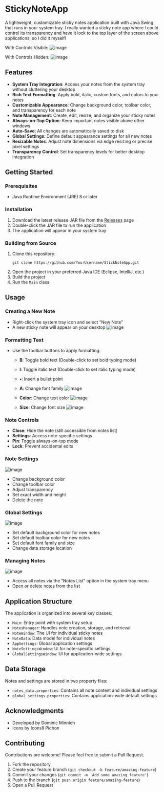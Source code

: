 # StickyNoteApp

A lightweight, customizable sticky notes application built with Java Swing that runs in your system tray. I really wanted a sticky note app where I could control its transparency and have it lock to the top layer of the screen above applications, so I did it myself!

With Controls Visible:
![image](https://github.com/user-attachments/assets/88015fbe-ec14-4a6c-bf48-92d9c756bf50)

With Controls Hidden:
![image](https://github.com/user-attachments/assets/fada01f8-e88f-499b-8f9e-3455f43d07e8)


## Features

- **System Tray Integration**: Access your notes from the system tray without cluttering your desktop
- **Rich Text Formatting**: Apply bold, italic, custom fonts, and colors to your notes
- **Customizable Appearance**: Change background color, toolbar color, and transparency for each note
- **Note Management**: Create, edit, resize, and organize your sticky notes
- **Always-on-Top Option**: Keep important notes visible above other windows
- **Auto-Save**: All changes are automatically saved to disk
- **Global Settings**: Define default appearance settings for all new notes
- **Resizable Notes**: Adjust note dimensions via edge resizing or precise pixel settings
- **Transparency Control**: Set transparency levels for better desktop integration

## Getting Started

### Prerequisites

- Java Runtime Environment (JRE) 8 or later

### Installation

1. Download the latest release JAR file from the [Releases](https://github.com/YourUsername/StickNoteApp/releases) page
2. Double-click the JAR file to run the application
3. The application will appear in your system tray

### Building from Source

1. Clone this repository:
   ```
   git clone https://github.com/YourUsername/StickNoteApp.git
   ```
2. Open the project in your preferred Java IDE (Eclipse, IntelliJ, etc.)
3. Build the project
4. Run the `Main` class

## Usage

### Creating a New Note
- Right-click the system tray icon and select "New Note"
- A new sticky note will appear on your desktop
![image](https://github.com/user-attachments/assets/15c0e84a-9963-42db-a20b-82fd3385bd59)


### Formatting Text
- Use the toolbar buttons to apply formatting:
  - **B**: Toggle bold text (Double-click to set bold typing mode)
  - **I**: Toggle italic text (Double-click to set italic typing mode)
  - **•**: Insert a bullet point
  - **A**: Change font family
  ![image](https://github.com/user-attachments/assets/f8a03517-f51a-417b-9c30-72da0cfc0036)

  - **Color**: Change text color
  ![image](https://github.com/user-attachments/assets/1700955f-2606-4f1d-8b96-3df53fdb1b13)

  - **Size**: Change font size
  ![image](https://github.com/user-attachments/assets/13be57a5-6029-4448-9c19-4bcd6fe09c8e)


### Note Controls
- **Close**: Hide the note (still accessible from notes list)
- **Settings**: Access note-specific settings
- **Pin**: Toggle always-on-top mode
- **Lock**: Prevent accidental edits

### Note Settings
![image](https://github.com/user-attachments/assets/d68d0050-d161-4414-8335-6139745db17f)

- Change background color
- Change toolbar color
- Adjust transparency
- Set exact width and height
- Delete the note

### Global Settings
![image](https://github.com/user-attachments/assets/3c36e4c9-ecce-4ff8-8a50-3e76095c2935)

- Set default background color for new notes
- Set default toolbar color for new notes
- Set default font family and size
- Change data storage location

### Managing Notes
![image](https://github.com/user-attachments/assets/6517cff7-decd-44ed-a1b5-f86b133d8a84)

- Access all notes via the "Notes List" option in the system tray menu
- Open or delete notes from the list

## Application Structure

The application is organized into several key classes:

- `Main`: Entry point with system tray setup
- `NotesManager`: Handles note creation, storage, and retrieval
- `NoteWindow`: The UI for individual sticky notes
- `NoteData`: Data model for individual notes
- `AppSettings`: Global application settings
- `NoteSettingsWindow`: UI for note-specific settings
- `GlobalSettingsWindow`: UI for application-wide settings

## Data Storage

Notes and settings are stored in two property files:
- `notes_data.properties`: Contains all note content and individual settings
- `global_settings.properties`: Contains application-wide default settings


## Acknowledgments

- Developed by Dominic Minnich
- Icons by Icons8 Pichon

## Contributing

Contributions are welcome! Please feel free to submit a Pull Request.

1. Fork the repository
2. Create your feature branch (`git checkout -b feature/amazing-feature`)
3. Commit your changes (`git commit -m 'Add some amazing feature'`)
4. Push to the branch (`git push origin feature/amazing-feature`)
5. Open a Pull Request
